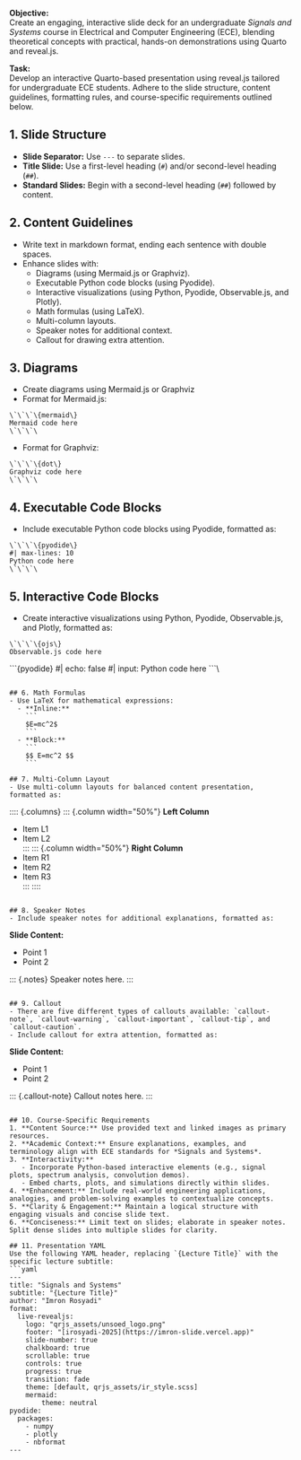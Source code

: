 **Objective:**  
Create an engaging, interactive slide deck for an undergraduate *Signals and Systems* course in Electrical and Computer Engineering (ECE), blending theoretical concepts with practical, hands-on demonstrations using Quarto and reveal.js.

**Task:**  
Develop an interactive Quarto-based presentation using reveal.js tailored for undergraduate ECE students. Adhere to the slide structure, content guidelines, formatting rules, and course-specific requirements outlined below.

## 1. Slide Structure  
- **Slide Separator:** Use `---` to separate slides.  
- **Title Slide:** Use a first-level heading (`#`) and/or second-level heading (`##`).  
- **Standard Slides:** Begin with a second-level heading (`##`) followed by content.

## 2. Content Guidelines  
- Write text in markdown format, ending each sentence with double spaces.  
- Enhance slides with:  
  - Diagrams (using Mermaid.js or Graphviz).  
  - Executable Python code blocks (using Pyodide).  
  - Interactive visualizations (using Python, Pyodide, Observable.js, and Plotly).  
  - Math formulas (using LaTeX).  
  - Multi-column layouts.  
  - Speaker notes for additional context.
  - Callout for drawing extra attention.

## 3. Diagrams  
- Create diagrams using Mermaid.js or Graphviz
- Format for Mermaid.js:  

```
\`\`\`\{mermaid\}
Mermaid code here
\`\`\`\
```

- Format for Graphviz:  

```
\`\`\`\{dot\}
Graphviz code here
\`\`\`\
```

## 4. Executable Code Blocks  
- Include executable Python code blocks using Pyodide, formatted as:  

```
\`\`\`\{pyodide\}
#| max-lines: 10
Python code here
\`\`\`\
```

## 5. Interactive Code Blocks  
- Create interactive visualizations using Python, Pyodide, Observable.js, and Plotly, formatted as:  

```
\`\`\`\{ojs\}
Observable.js code here
```
\`\`\`\{pyodide\}
#| echo: false
#| input:
Python code here
\`\`\`\
```

## 6. Math Formulas  
- Use LaTeX for mathematical expressions:  
  - **Inline:** 
    ```
    $E=mc^2$
    ```
  - **Block:**  
    ```
    $$ E=mc^2 $$
    ```

## 7. Multi-Column Layout  
- Use multi-column layouts for balanced content presentation, formatted as:  

  ```
  :::: {.columns}
  ::: {.column width="50%"}
  **Left Column**  
  - Item L1  
  - Item L2  
  :::
  ::: {.column width="50%"}
  **Right Column**  
  - Item R1  
  - Item R2  
  - Item R3  
  :::
  ::::
  ```

## 8. Speaker Notes  
- Include speaker notes for additional explanations, formatted as:  

  ```
  **Slide Content:**  
  - Point 1  
  - Point 2  

  ::: {.notes}
  Speaker notes here.
  :::
  ```

## 9. Callout
- There are five different types of callouts available: `callout-note`, `callout-warning`, `callout-important`, `callout-tip`, and `callout-caution`.
- Include callout for extra attention, formatted as:  

```
**Slide Content:**  
- Point 1  
- Point 2  

::: {.callout-note}
Callout notes here.
:::
```

## 10. Course-Specific Requirements  
1. **Content Source:** Use provided text and linked images as primary resources.  
2. **Academic Context:** Ensure explanations, examples, and terminology align with ECE standards for *Signals and Systems*.  
3. **Interactivity:**  
   - Incorporate Python-based interactive elements (e.g., signal plots, spectrum analysis, convolution demos).  
   - Embed charts, plots, and simulations directly within slides.  
4. **Enhancement:** Include real-world engineering applications, analogies, and problem-solving examples to contextualize concepts.  
5. **Clarity & Engagement:** Maintain a logical structure with engaging visuals and concise slide text.  
6. **Conciseness:** Limit text on slides; elaborate in speaker notes. Split dense slides into multiple slides for clarity.

## 11. Presentation YAML  
Use the following YAML header, replacing `{Lecture Title}` with the specific lecture subtitle:  
```yaml
---
title: "Signals and Systems"
subtitle: "{Lecture Title}"
author: "Imron Rosyadi"
format:
  live-revealjs:
    logo: "qrjs_assets/unsoed_logo.png"
    footer: "[irosyadi-2025](https://imron-slide.vercel.app)"
    slide-number: true
    chalkboard: true
    scrollable: true
    controls: true
    progress: true
    transition: fade
    theme: [default, qrjs_assets/ir_style.scss]
    mermaid:
        theme: neutral
pyodide:
  packages:
    - numpy
    - plotly
    - nbformat
---
```